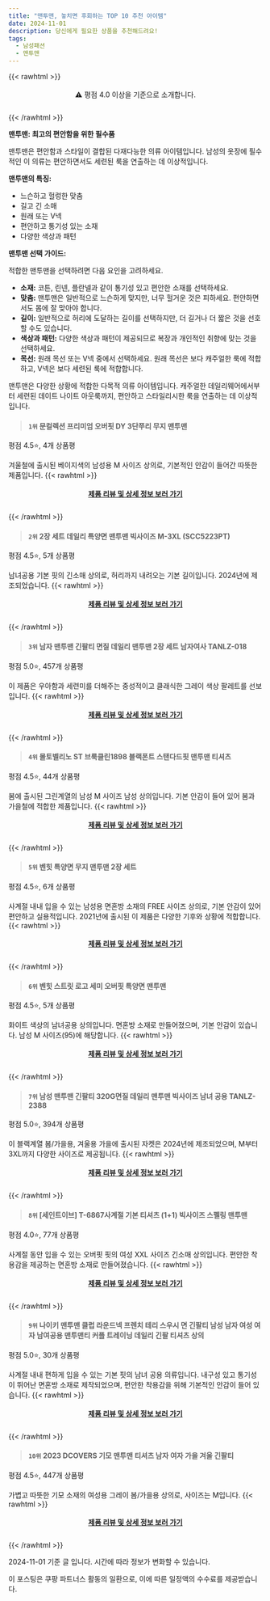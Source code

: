```yaml
---
title: "맨투맨, 놓치면 후회하는 TOP 10 추천 아이템"
date: 2024-11-01
description: 당신에게 필요한 상품을 추천해드려요!
tags:
  - 남성패션
  - 맨투맨
---
```

{{< rawhtml >}}<div class="toc" style="text-align: center; height: 50px; line-height: 2;">  <p>⚠️ 평점 4.0 이상을 기준으로 소개합니다.<br></p></div> {{< /rawhtml >}}

**맨투맨: 최고의 편안함을 위한 필수품**

맨투맨은 편안함과 스타일이 결합된 다재다능한 의류 아이템입니다. 남성의 옷장에 필수적인 이 의류는 편안하면서도 세련된 룩을 연출하는 데 이상적입니다.

**맨투맨의 특징:**

* 느슨하고 헐렁한 맞춤
* 길고 긴 소매
* 원래 또는 V넥
* 편안하고 통기성 있는 소재
* 다양한 색상과 패턴

**맨투맨 선택 가이드:**

적합한 맨투맨을 선택하려면 다음 요인을 고려하세요.

* **소재:** 코튼, 린넨, 플란넬과 같이 통기성 있고 편안한 소재를 선택하세요.
* **맞춤:** 맨투맨은 일반적으로 느슨하게 맞지만, 너무 헐거운 것은 피하세요. 편안하면서도 몸에 잘 맞아야 합니다.
* **길이:** 일반적으로 허리에 도달하는 길이를 선택하지만, 더 길거나 더 짧은 것을 선호할 수도 있습니다.
* **색상과 패턴:** 다양한 색상과 패턴이 제공되므로 복장과 개인적인 취향에 맞는 것을 선택하세요.
* **목선:** 원래 목선 또는 V넥 중에서 선택하세요. 원래 목선은 보다 캐주얼한 룩에 적합하고, V넥은 보다 세련된 룩에 적합합니다.

맨투맨은 다양한 상황에 적합한 다목적 의류 아이템입니다. 캐주얼한 데일리웨어에서부터 세련된 데이트 나이트 아웃룩까지, 편안하고 스타일리시한 룩을 연출하는 데 이상적입니다.


>#### `1위` 문컬렉션 프리미엄 오버핏 DY 3단쭈리 무지 맨투맨
평점 4.5⭐, 4개 상품평

겨울철에 출시된 베이지색의 남성용 M 사이즈 상의로, 기본적인 안감이 들어간 따뜻한 제품입니다.
{{< rawhtml >}}<div class="toc" style="text-align: center; height: 50px; line-height: 2;"><p><b><a href="https://link.coupang.com/re/AFFSDP?lptag=AF5033054&pageKey=6300302207&itemId=13023173647&vendorItemId=88559152745&traceid=V0-153-8273ea36100453c8&clickBeacon=12a72a70-9822-11ef-839d-e908cd58064d%7E3&requestid=20241101162238069197853333&token=31850C%7CMIXED">제품 리뷰 및 상세 정보 보러 가기</a></b><br></p> </div>{{< /rawhtml >}}

>#### `2위` 2장 세트 데일리 특양면 맨투맨 빅사이즈 M-3XL (SCC5223PT)
평점 4.5⭐, 5개 상품평

남녀공용 기본 핏의 긴소매 상의로, 허리까지 내려오는 기본 길이입니다. 2024년에 제조되었습니다.
{{< rawhtml >}}<div class="toc" style="text-align: center; height: 50px; line-height: 2;"><p><b><a href="https://link.coupang.com/re/AFFSDP?lptag=AF5033054&pageKey=6047099050&itemId=11072516037&vendorItemId=78351988633&traceid=V0-153-a4c68fedeadb80bf&requestid=20241101162238069197853333&token=31850C%7CMIXED">제품 리뷰 및 상세 정보 보러 가기</a></b><br></p> </div>{{< /rawhtml >}}

>#### `3위` 남자 맨투맨 긴팔티 면질 데일리 맨투맨 2장 세트 남자여사 TANLZ-018
평점 5.0⭐, 457개 상품평

이 제품은 우아함과 세련미를 더해주는 중성적이고 클래식한 그레이 색상 팔레트를 선보입니다.
{{< rawhtml >}}<div class="toc" style="text-align: center; height: 50px; line-height: 2;"><p><b><a href="https://link.coupang.com/re/AFFSDP?lptag=AF5033054&pageKey=8248257884&itemId=23742623243&vendorItemId=90808968769&traceid=V0-153-32e1ac41bb589ea2&requestid=20241101162238069197853333&token=31850C%7CMIXED">제품 리뷰 및 상세 정보 보러 가기</a></b><br></p> </div>{{< /rawhtml >}}

>#### `4위` 몰토벨리노 ST 브룩클린1898 블랙폰트 스탠다드핏 맨투맨 티셔츠
평점 4.5⭐, 44개 상품평

봄에 출시된 그린계열의 남성 M 사이즈 남성 상의입니다. 기본 안감이 들어 있어 봄과 가을철에 적합한 제품입니다.
{{< rawhtml >}}<div class="toc" style="text-align: center; height: 50px; line-height: 2;"><p><b><a href="https://link.coupang.com/re/AFFSDP?lptag=AF5033054&pageKey=7875531504&itemId=24023377812&vendorItemId=91043878393&traceid=V0-153-e126b14a7c9a8844&clickBeacon=12a72a70-9822-11ef-8ea6-386e9931248f%7E3&requestid=20241101162238069197853333&token=31850C%7CMIXED">제품 리뷰 및 상세 정보 보러 가기</a></b><br></p> </div>{{< /rawhtml >}}

>#### `5위` 벤힛 특양면 무지 맨투맨 2장 세트
평점 4.5⭐, 6개 상품평

사계절 내내 입을 수 있는 남성용 면혼방 소재의 FREE 사이즈 상의로, 기본 안감이 있어 편안하고 실용적입니다. 2021년에 출시된 이 제품은 다양한 기후와 상황에 적합합니다.
{{< rawhtml >}}<div class="toc" style="text-align: center; height: 50px; line-height: 2;"><p><b><a href="https://link.coupang.com/re/AFFSDP?lptag=AF5033054&pageKey=6123795849&itemId=11643943856&vendorItemId=78918444009&traceid=V0-153-a757d9dd6a04afb0&requestid=20241101162238069197853333&token=31850C%7CMIXED">제품 리뷰 및 상세 정보 보러 가기</a></b><br></p> </div>{{< /rawhtml >}}

>#### `6위` 벤힛 스트릿 로고 세미 오버핏 특양면 맨투맨
평점 4.5⭐, 5개 상품평

화이트 색상의 남녀공용 상의입니다. 면혼방 소재로 만들어졌으며, 기본 안감이 있습니다. 남성 M 사이즈(95)에 해당합니다.
{{< rawhtml >}}<div class="toc" style="text-align: center; height: 50px; line-height: 2;"><p><b><a href="https://link.coupang.com/re/AFFSDP?lptag=AF5033054&pageKey=1504180262&itemId=2582927015&vendorItemId=70575154432&traceid=V0-153-61bd46da464338bf&requestid=20241101162238069197853333&token=31850C%7CMIXED">제품 리뷰 및 상세 정보 보러 가기</a></b><br></p> </div>{{< /rawhtml >}}

>#### `7위` 남성 맨투맨 긴팔티 320G면질 데일리 맨투맨 빅사이즈 남녀 공용 TANLZ-2388
평점 5.0⭐, 394개 상품평

이 블랙계열 봄/가을용, 겨울용 가을에 출시된 자켓은 2024년에 제조되었으며, M부터 3XL까지 다양한 사이즈로 제공됩니다.
{{< rawhtml >}}<div class="toc" style="text-align: center; height: 50px; line-height: 2;"><p><b><a href="https://link.coupang.com/re/AFFSDP?lptag=AF5033054&pageKey=8294588508&itemId=23923096317&vendorItemId=90945329574&traceid=V0-153-756592816eb2d846&requestid=20241101162238069197853333&token=31850C%7CMIXED">제품 리뷰 및 상세 정보 보러 가기</a></b><br></p> </div>{{< /rawhtml >}}

>#### `8위` [세인트이브] T-6867사계절 기본 티셔츠 (1+1) 빅사이즈 스펠링 맨투맨
평점 4.0⭐, 77개 상품평

사계절 동안 입을 수 있는 오버핏 핏의 여성 XXL 사이즈 긴소매 상의입니다. 편안한 착용감을 제공하는 면혼방 소재로 만들어졌습니다.
{{< rawhtml >}}<div class="toc" style="text-align: center; height: 50px; line-height: 2;"><p><b><a href="https://link.coupang.com/re/AFFSDP?lptag=AF5033054&pageKey=7154530375&itemId=17993734244&vendorItemId=87297253861&traceid=V0-153-5b5a5716fce0328c&clickBeacon=12a72a70-9822-11ef-a73a-bc9f6032fddc%7E3&requestid=20241101162238069197853333&token=31850C%7CMIXED">제품 리뷰 및 상세 정보 보러 가기</a></b><br></p> </div>{{< /rawhtml >}}

>#### `9위` 나이키 맨투맨 클럽 라운드넥 프렌치 테리 스우시 면 긴팔티 남성 남자 여성 여자 남여공용 맨투맨티 커플 트레이닝 데일리 긴팔 티셔츠 상의
평점 5.0⭐, 30개 상품평

사계절 내내 편하게 입을 수 있는 기본 핏의 남녀 공용 의류입니다. 내구성 있고 통기성이 뛰어난 면혼방 소재로 제작되었으며, 편안한 착용감을 위해 기본적인 안감이 들어 있습니다.
{{< rawhtml >}}<div class="toc" style="text-align: center; height: 50px; line-height: 2;"><p><b><a href="https://link.coupang.com/re/AFFSDP?lptag=AF5033054&pageKey=8333960417&itemId=24062908299&vendorItemId=91082769182&traceid=V0-153-ded5758a15e7c270&requestid=20241101162238069197853333&token=31850C%7CMIXED">제품 리뷰 및 상세 정보 보러 가기</a></b><br></p> </div>{{< /rawhtml >}}

>#### `10위` 2023 DCOVERS 기모 맨투맨 티셔츠 남자 여자 가을 겨울 긴팔티
평점 4.5⭐, 447개 상품평

가볍고 따뜻한 기모 소재의 여성용 그레이 봄/가을용 상의로, 사이즈는 M입니다.
{{< rawhtml >}}<div class="toc" style="text-align: center; height: 50px; line-height: 2;"><p><b><a href="https://link.coupang.com/re/AFFSDP?lptag=AF5033054&pageKey=7614381087&itemId=20173806780&vendorItemId=91050296052&traceid=V0-153-5ef91c004093899f&clickBeacon=12a72a70-9822-11ef-9dd8-3f8adf46e1ee%7E3&requestid=20241101162238069197853333&token=31850C%7CMIXED">제품 리뷰 및 상세 정보 보러 가기</a></b><br></p> </div>{{< /rawhtml >}}


2024-11-01 기준 글 입니다.
시간에 따라 정보가 변화할 수 있습니다.

이 포스팅은 쿠팡 파트너스 활동의 일환으로, 이에 따른 일정액의 수수료를 제공받습니다.